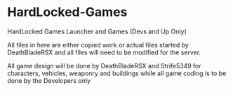 # HardLocked-Games
HardLocked Games Launcher and Games (Devs and Up Only)

All files in here are either copied work or actual files started by DeathBladeRSX and all files will need to be modified for the server.

All game design will be done by DeathBladeRSX and Strife5349 for characters, vehicles, weaponry and buildings while all game coding is to be done by the Developers only